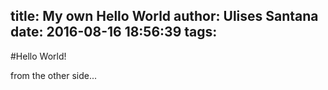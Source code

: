 title: My own Hello World
author: Ulises Santana
date: 2016-08-16 18:56:39
tags:
---
#Hello World!

from the other side...

